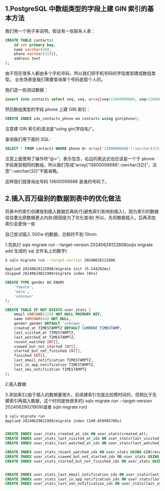 ## 1.PostgreSQL 中数组类型的字段上建 GIN 索引的基本方法

我们用一个例子来说明，假设有一张联系人表：

```SQL
CREATE TABLE contacts(
    id int primary key,
    name varchar(40),
    phone varchar(32)[],
    address text
);
```

由于现在很多人都由多个手机号码，所以我们把手机号码的字段类型建成数组类型。
业务场景是我们需要查询某个号码是那个人的。

我们造一些测试数据：

```SQL
insert into contacts select seq, seq, array[seq+13600000000, seq+13600000001] from generate_series(1, 500000, 2) as seq;
```

然后数组类型的字段 phone 上建 GIN 索引：

```SQL
CREATE INDEX idx_contacts_phone on contacts using gin(phone);
```

注意建 GIN 索引的语法是“using gin(字段名)”。

查询我们用下面的 SQL:

```SQL
SELECT * FROM contacts WHERE phone @> array['13600006688'::varchar(32)];
```

注意上面使用了操作符“@>”，表示包含，右边的表达式也应该是一个于 phone 字段类型相同的数组，所以我们写成“array[‘13600006688’::varchar(32)]”，注意“::varchar(32)”不能省略。

这样我们就查询出号码 13600006688 是谁的号码了。

## 2.插入百万级别的数据到表中的优化做法

将表中的索引创建放到插入数据后再执行(避免索引影响到插入)，因为索引的数据往往要比原数据更占内存(原因是为了优化查询)
所以，先将数据插入，后再添加索引会更快一些

自己尝试插入 500w 的数据，总耗时不到 10min

1.先执行
sqlx migrate run --target-version 20240628122808(sqlx migrate add 生成的 sql 文件名上的数字)

```bash
$ sqlx migrate run --target-version 20240628122808

Applied 20240628122808/migrate init (5.244292ms)
Skipped 20240629021909/migrate index (0ns)
```

```SQL
CREATE TYPE gender AS ENUM(
    'female',
    'male',
    'unknown'
);

CREATE TABLE IF NOT EXISTS user_stats (
    email VARCHAR(128) NOT NULL PRIMARY KEY,
    name VARCHAR(64) NOT NULL,
    gender gender DEFAULT 'unknown',
    created_at TIMESTAMPTZ DEFAULT CURRENT_TIMESTAMP,
    last_visited_at TIMESTAMPTZ,
    last_watched_at TIMESTAMPTZ,
    recent_watched INT[],
    viewed_but_not_started INT[],
    started_but_not_finished INT[],
    finished INT[],
    last_email_notification TIMESTAMPTZ,
    last_in_app_notification TIMESTAMPTZ,
    last_sms_notification TIMESTAMPTZ
);
```

2.插入数据

3.添加索引(由于插入的数据量很大，后续建索引也是比较费时间的，但相比于先建索引再插入数据，这个时间是快很多的)
sqlx migrate run --target-version 20240629021909(或者 sqlx migrate run)

```bash
$ sqlx migrate run
Applied 20240629021909/migrate index (240.850905708s)
```

```SQL

CREATE INDEX user_stats_created_at_idx ON user_stats(created_at);
CREATE INDEX user_stats_last_visited_at_idx ON user_stats(last_visited_at);
CREATE INDEX user_stats_last_watched_at_idx ON user_stats(last_watched_at);

CREATE INDEX user_stats_recent_watched_idx ON user_stats USING GIN(recent_watched);
CREATE INDEX user_stats_viewed_but_not_started_idx ON user_stats USING GIN(viewed_but_not_started);
CREATE INDEX user_stats_started_but_not_finished_idx ON user_stats USING GIN(started_but_not_finished);


CREATE INDEX user_stats_last_email_notification_idx ON user_stats(last_email_notification);
CREATE INDEX user_stats_last_in_app_notification_idx ON user_stats(last_in_app_notification);
CREATE INDEX user_stats_last_sms_notification_idx ON user_stats(last_sms_notification);
```
